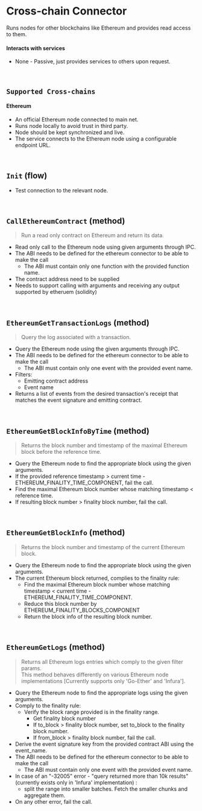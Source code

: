 # Cross-chain Connector

Runs nodes for other blockchains like Ethereum and provides read access to them.

#### Interacts with services

* None - Passive, just provides services to others upon request.

&nbsp;
## `Supported Cross-chains`

#### Ethereum
* An official Ethereum node connected to main net.
* Runs node locally to avoid trust in third party.
* Node should be kept synchronized and live.
* The service connects to the Ethereum node using a configurable endpoint URL.

&nbsp;
## `Init` (flow)

* Test connection to the relevant node.

&nbsp;
## `CallEthereumContract` (method)

> Run a read only contract on Ethereum and return its data.

* Read only call to the Ethereum node using given arguments through IPC.
* The ABI needs to be defined for the ethereum connector to be able to make the call
  * The ABI must contain only one function with the provided function name.
* The contract address need to be supplied
* Needs to support calling with arguments and receiving any output supported by etheruem (solidity)

&nbsp;
## `EthereumGetTransactionLogs` (method)
> Query the log associated with a transaction.

* Query the Ethereum node using the given arguments through IPC.
* The ABI needs to be defined for the ethereum connector to be able to make the call
  * The ABI must contain only one event with the provided event name.
* Filters:
  * Emitting contract address
  * Event name
* Returns a list of events from the desired transaction's receipt that matches the event signature and emitting contract.




&nbsp;
## `EthereumGetBlockInfoByTime` (method)
> Returns the block number and timestamp of the maximal Ethereum block before the reference time.
* Query the Ethereum node to find the appropriate block using the given arguments.
* If the provided reference timestamp > current time - ETHEREUM_FINALITY_TIME_COMPONENT, fail the call.
* Find the maximal Ethereum block number whose matching timestamp < reference time.
* If resulting block number > finality block number, fail the call.

&nbsp;
## `EthereumGetBlockInfo` (method)
> Returns the block number and timestamp of the current Ethereum block.
* Query the Ethereum node to find the appropriate block using the given arguments.
* The current Ethereum block returned, complies to the finality rule:
    * Find the maximal Ethereum block number whose matching timestamp < current time - ETHEREUM_FINALITY_TIME_COMPONENT.
    * Reduce this block number by ETHEREUM_FINALITY_BLOCKS_COMPONENT
    * Return the block info of the resulting block number. 


&nbsp;
## `EthereumGetLogs` (method)
> Returns all Ethereum logs entries which comply to the given filter params.\
This method behaves differently on various Ethereum node implementations [Currently supports only 'Go-Ether' and 'Infura'].
* Query the Ethereum node to find the appropriate logs using the given arguments.
* Comply to the finality rule:
    * Verify the block range provided is in the finality range.
        * Get finality block number
        * If to_block > finality block number, set to_block to the finality block number.
        * If from_block > finality block number, fail the call.
* Derive the event signature key from the provided contract ABI using the event_name.
* The ABI needs to be defined for the ethereum connector to be able to make the call
    * The ABI must contain only one event with the provided event name.
* In case of an "-32005" error - "query returned more than 10k results" (currently exists only in 'Infura' implementation) :
    * split the range into smaller batches. Fetch the smaller chunks and aggregate them.
* On any other error, fail the call. 
